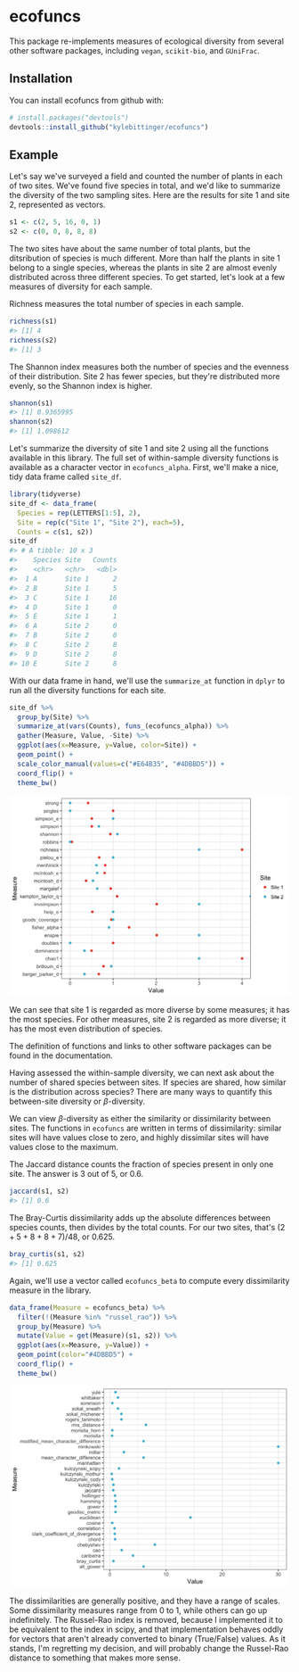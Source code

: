 
<!-- README.md is generated from README.Rmd. Please edit that file -->
ecofuncs
========

This package re-implements measures of ecological diversity from several other software packages, including `vegan`, `scikit-bio`, and `GUniFrac`.

Installation
------------

You can install ecofuncs from github with:

``` r
# install.packages("devtools")
devtools::install_github("kylebittinger/ecofuncs")
```

Example
-------

Let's say we've surveyed a field and counted the number of plants in each of two sites. We've found five species in total, and we'd like to summarize the diversity of the two sampling sites. Here are the results for site 1 and site 2, represented as vectors.

``` r
s1 <- c(2, 5, 16, 0, 1)
s2 <- c(0, 0, 8, 8, 8)
```

The two sites have about the same number of total plants, but the ditsribution of species is much different. More than half the plants in site 1 belong to a single species, whereas the plants in site 2 are almost evenly distributed across three different species. To get started, let's look at a few measures of diversity for each sample.

Richness measures the total number of species in each sample.

``` r
richness(s1)
#> [1] 4
richness(s2)
#> [1] 3
```

The Shannon index measures both the number of species and the evenness of their distribution. Site 2 has fewer species, but they're distributed more evenly, so the Shannon index is higher.

``` r
shannon(s1)
#> [1] 0.9365995
shannon(s2)
#> [1] 1.098612
```

Let's summarize the diversity of site 1 and site 2 using all the functions available in this library. The full set of within-sample diversity functions is available as a character vector in `ecofuncs_alpha`. First, we'll make a nice, tidy data frame called `site_df`.

``` r
library(tidyverse)
site_df <- data_frame(
  Species = rep(LETTERS[1:5], 2),
  Site = rep(c("Site 1", "Site 2"), each=5),
  Counts = c(s1, s2))
site_df
#> # A tibble: 10 x 3
#>    Species Site   Counts
#>    <chr>   <chr>   <dbl>
#>  1 A       Site 1      2
#>  2 B       Site 1      5
#>  3 C       Site 1     16
#>  4 D       Site 1      0
#>  5 E       Site 1      1
#>  6 A       Site 2      0
#>  7 B       Site 2      0
#>  8 C       Site 2      8
#>  9 D       Site 2      8
#> 10 E       Site 2      8
```

With our data frame in hand, we'll use the `summarize_at` function in `dplyr` to run all the diversity functions for each site.

``` r
site_df %>%
  group_by(Site) %>%
  summarize_at(vars(Counts), funs_(ecofuncs_alpha)) %>%
  gather(Measure, Value, -Site) %>%
  ggplot(aes(x=Measure, y=Value, color=Site)) +
  geom_point() +
  scale_color_manual(values=c("#E64B35", "#4DBBD5")) +
  coord_flip() +
  theme_bw()
```

![](README-files/README-alpha-diversity-1.png)

We can see that site 1 is regarded as more diverse by some measures; it has the most species. For other measures, site 2 is regarded as more diverse; it has the most even distribution of species.

The definition of functions and links to other software packages can be found in the documentation.

Having assessed the within-sample diversity, we can next ask about the number of shared species between sites. If species are shared, how similar is the distribution across species? There are many ways to quantify this between-site diversity or *β*-diversity.

We can view *β*-diversity as either the similarity or dissimilarity between sites. The functions in `ecofuncs` are written in terms of dissimilarity: similar sites will have values close to zero, and highly dissimilar sites will have values close to the maximum.

The Jaccard distance counts the fraction of species present in only one site. The answer is 3 out of 5, or 0.6.

``` r
jaccard(s1, s2)
#> [1] 0.6
```

The Bray-Curtis dissimilarity adds up the absolute differences between species counts, then divides by the total counts. For our two sites, that's (2 + 5 + 8 + 8 + 7)/48, or 0.625.

``` r
bray_curtis(s1, s2)
#> [1] 0.625
```

Again, we'll use a vector called `ecofuncs_beta` to compute every dissimilarity measure in the library.

``` r
data_frame(Measure = ecofuncs_beta) %>%
  filter(!(Measure %in% "russel_rao")) %>%
  group_by(Measure) %>%
  mutate(Value = get(Measure)(s1, s2)) %>%
  ggplot(aes(x=Measure, y=Value)) +
  geom_point(color="#4DBBD5") +
  coord_flip() +
  theme_bw()
```

![](README-files/README-beta-diversity-1.png)

The dissimilarities are generally positive, and they have a range of scales. Some dissimilarity measures range from 0 to 1, while others can go up indefinitely. The Russel-Rao index is removed, because I implemented it to be equivalent to the index in scipy, and that implementation behaves oddly for vectors that aren't already converted to binary (True/False) values. As it stands, I'm regretting my decision, and will probably change the Russel-Rao distance to something that makes more sense.
